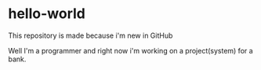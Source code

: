 hello-world
===========

This repository is made because i'm new in GitHub

Well I'm a programmer and right now i'm working on a project(system) for a bank.
